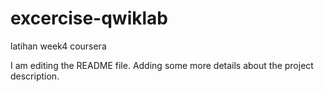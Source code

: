 # excercise-qwiklab
latihan week4 coursera

I am editing the README file. Adding some more details about the project description.

